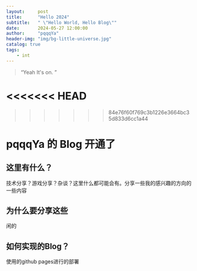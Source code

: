 ```yaml
---
layout:     post
title:      "Hello 2024"
subtitle:   " \"Hello World, Hello Blog\""
date:       2024-05-27 12:00:00
author:     "pqqqYa"
header-img: "img/bg-little-universe.jpg"
catalog: true
tags:
    - int
---
```


> “Yeah It's on. ”


<<<<<<< HEAD
=======

>>>>>>> 84e76f60f769c3b1226e3664bc35d833d6cc1a44
# pqqqYa 的 Blog 开通了

## 这里有什么？
技术分享？游戏分享？杂谈？这里什么都可能会有。分享一些我的感兴趣的方向的一些内容

## 为什么要分享这些
闲的

## 如何实现的Blog？
使用的github pages进行的部署



